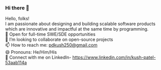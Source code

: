 ### Hi there 👋

Hello, folks!   
I am passionate about designing and building scalable software products which are innovative and impactful at the same time by programming.  
📌 Open for full-time SWE/SDE opportunities  
👯 I’m looking to collaborate on open-source projects  
📫 How to reach me: pdkush250@gmail.com  
😄 Pronouns: He/Him/His  
💼 Connect with me on LinkedIn- https://www.linkedin.com/in/kush-patel-53aab114a  
